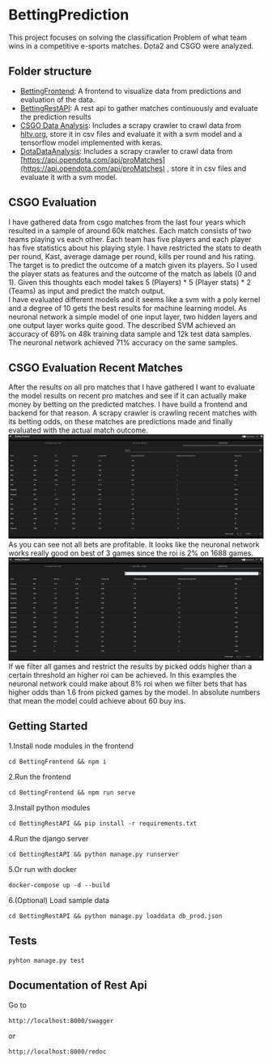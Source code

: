 # BettingPrediction
This project focuses on solving the classification Problem of what team wins 
in a competitive e-sports matches. Dota2 and CSGO were analyzed.

## Folder structure
- [BettingFrontend](./BettingFrontend): A frontend to visualize data from 
predictions and evaluation of the data.
- [BettingRestAPI](./BettingRestAPI): A rest api to gather matches continuously
and evaluate the prediction results
- [CSGO Data Analysis](./CSGO%20Data%20Analysis): Includes a scrapy crawler 
to crawl data from [hltv.org](https://www.hltv.org/), store it in csv files 
and evaluate it with a svm model and a tensorflow model implemented with keras.
- [DotaDataAnalysis](./DotaDataAnalysis): Includes a scrapy crawler to crawl
data from [https://api.opendota.com/api/proMatches](https://api.opendota.com/api/proMatches)
, store it in csv files and evaluate it with a svm model.

## CSGO Evaluation
I have gathered data from csgo matches from the last four years which resulted
in a sample of around 60k matches. Each match consists of two teams playing vs each other.
Each team has five players and each player has five statistics about his playing style.
I have restricted the stats to death per round, Kast, average damage per round, 
kills per round and his rating.   
The target is to predict the outcome of a match given its players. So I used 
the player stats as features and the outcome of the match as labels (0 and 1).
Given this thoughts each model takes 5 (Players) * 5 (Player stats) * 2 (Teams)
as input and predict the match output.  
I have evaluated different models and it seems like a svm with a poly kernel 
and a degree of 10 gets the best results for machine learning model. 
As neuronal network a simple model of one input layer, two hidden layers and 
one output layer works quite good. The described SVM achieved an accuracy 
of 69% on 48k training data sample and 12k test data samples. The neuronal 
network achieved 71% accuracy on the same samples. 

## CSGO Evaluation Recent Matches
After the results on all pro matches that I have gathered I want to evaluate 
the model results on recent pro matches and see if it can actually make money by 
betting on the predicted matches. I have build a frontend and backend for that reason.
A scrapy crawler is crawling recent matches with its betting odds, on these matches are predictions made and 
finally evaluated with the actual match outcome.  
![Unfiltered predictions](BettingPredictionAllGames.PNG)  
As you can see not all bets are profitable. It looks like the neuronal network works really good on best of 3 
games since the roi is 2% on 1688 games.  
![Filtered predictions](BettingPredictionBestGames.PNG)  
If we filter all games and restrict the results by picked odds higher than a certain threshold an higher roi 
can be achieved. In this examples the neuronal network could make about 8% roi when we filter bets that 
has higher odds than 1.6 from picked games by the model. In absolute numbers that mean the model could achieve 
about 60 buy ins.

## Getting Started
1.Install node modules in the frontend
```
cd BettingFrontend && npm i
```
2.Run the frontend
````
cd BettingFrontend && npm run serve
````
3.Install python modules
````
cd BettingRestAPI && pip install -r requirements.txt
````
4.Run the django server
````
cd BettingRestAPI && python manage.py runserver
````
5.Or run with docker
````
docker-compose up -d --build
````
6.(Optional) Load sample data
````
cd BettingRestAPI && python manage.py loaddata db_prod.json
````

## Tests
````
pyhton manage.py test
````

## Documentation of Rest Api
Go to 
````
http://localhost:8000/swagger
````
or 
````
http://localhost:8000/redoc
````
